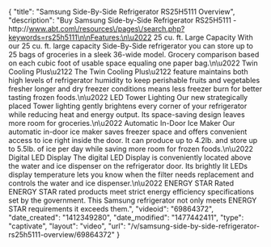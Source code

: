 {
    "title": "Samsung Side-By-Side Refrigerator RS25H5111 Overview",
    "description": "Buy Samsung Side-by-Side Refrigerator RS25H5111 -  http:\/\/www.abt.com\/resources\/pages\/search.php?keywords=rs25h5111\n\nFeatures:\n\u2022 25 cu. ft. Large Capacity With our 25 cu. ft. large capacity Side-By-Side refrigerator you can store up to 25 bags of groceries in a sleek 36-wide model. Grocery comparison based on each cubic foot of usable space equaling one paper bag.\n\u2022 Twin Cooling Plus\u2122 The Twin Cooling Plus\u2122 feature maintains both high levels of refrigerator humidity to keep perishable fruits and vegetables fresher longer and dry freezer conditions means less freezer burn for better tasting frozen foods.\n\u2022 LED Tower Lighting Our new strategically placed Tower lighting gently brightens every corner of your refrigerator while reducing heat and energy output. Its space-saving design leaves more room for groceries.\n\u2022 Automatic In-Door Ice Maker Our automatic in-door ice maker saves freezer space and offers convenient access to ice right inside the door. It can produce up to 4.2lb. and store up to 5.5lb. of ice per day while saving more room for frozen foods.\n\u2022 Digital LED Display The digital LED Display is conveniently located above the water and ice dispenser on the refrigerator door. Its brightly lit LEDs display temperature lets you know when the filter needs replacement and controls the water and ice dispenser.\n\u2022 ENERGY STAR Rated ENERGY STAR rated products meet strict energy efficiency specifications set by the government. This Samsung refrigerator not only meets ENERGY STAR requirements it exceeds them.",
    "videoid": "69864372",
    "date_created": "1412349280",
    "date_modified": "1477442411",
    "type": "captivate",
    "layout": "video",
    "url": "\/v\/samsung-side-by-side-refrigerator-rs25h5111-overview\/69864372"
}